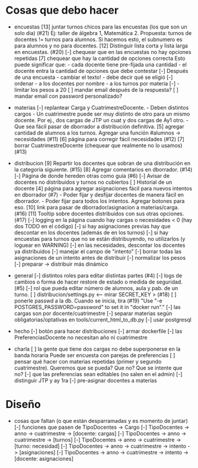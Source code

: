 Cosas que debo hacer
====================

* encuestas
    [13] juntar turnos chicos para las encuestas (los que son un solo dia) (#21)
        Ej: taller de álgebra 1, Matemática 2.
        Propuesta: turnos de docentes != turnos para alumnos.
                    Si hacemos esto, el subnumero es para alumnos y no para docentes.
    [12] Distinguir lista corta y lista larga en encuestas. (#20)
    [-] chequear que en las encuestas no hay opciones repetidas
    [7] chequear que hay la cantidad de opciones correcta
        Esto puede significar que:
          - cada docente tiene pre-fijada una cantidad
          - el docente entra la cantidad de opciones que debe contestar
    [-] Después de una encuesta
        - cambiar el texto!
        - debe decir qué se eligió
    [-] ordenar
        - a los docentes por nombre
        - a los turnos por materia
    [-] - limitar los pesos a 20
    [ ] mandar email después de la respuesta?
    [ ] mandar email con password personalizado?

* materias
    [-] replantear Carga y CuatrimestreDocente.
        - Deben distintos cargos
        - Un cuatrimestre puede ser muy distinto de otro para un mismo docente.
          Por ej., dos cargas de JTP un cuat y dos cargas de Ay1 otro.
        - Que sea fácil pasar de dborrador a distribución definitiva.
    [5] agregar cantidad de alumnos a los turnos. Agregar una función #alumnos -> necesidades (#11)
    [6] página para corregir fácil necesidades (#12)
    [7] borrar CuatrimestreDocente (chequear que realmente no lo usamos) (#13)

* distribucion
    [9] Repartir los docentes que sobran de una distribución en la categoría siguiente. (#15)
    [8] Agregar comentarios en dborrador. (#14)
    [-] Página de donde hereden otras como guía (#6)
    [-] Avisar de docentes no distribuidos y turnos no cubiertos
    [ ] Historial de un docente
    [4] página para agregar asignaciones fácil para nuevos intentos en dborrador (#7)
        - Poder fijar y desfijar docentes de manera fácil en dborrador.
        - Poder fijar para todos los intentos. Agregar botones para eso.
    [10] link para pasar de dborrador/asignacion a materias/carga. (#16)
    [11] Tooltip sobre docentes distribuidos con sus otras opciones. (#17)
    [-] logging en la página cuando hay cargas o necesidades < 0 (hay dos TODO en el código)
    [-] si hay asignaciones previas hay que descontar en los docentes (además de en los turnos)
    [-] si hay encuestas para turnos que no se están distribuyendo, no utilizarlos (y loguear en WARNING)
    [-] en las necesidades, descontar los docentes ya distribuidos
    [-] manejar el campo de "intento"
    [-] borrar todas las asignaciones de un intento antes de distribuir
    [-] normalizar los pesos
    [-] preparar -> distribuir más dinámico

* general
    [-] distintos roles para editar distintas partes (#4)
    [-] logs de cambios o forma de hacer restore de estado o medida de seguridad. (#5)
    [-] rol que pueda editar número de alumnos, aula y pab. de un turno.
    [ ] distribucion/settings.py <-- mirar SECRET_KEY > (#18)
    [ ] ponerle passwd a la db. Cuando se inicia, tira (#19)
        "Use "-e POSTGRES_PASSWORD=password" to set it in "docker run"."
    [-] las cargas son por docente/cuatrimestre
    [-] separar materias según obligatorias/optativas en tools/current_html_to_db.py
    [-] usar postgresql

* hecho
    [-] botón para hacer distribuciones
    [-] armar dockerfile
    [-] las PreferenciasDocente no necesitan año ni cuatrimestre

* charla
    [ ] la gente que tiene dos cargas no debe superponerse en la banda horaria
        Puede ser encuesta con parejas de preferencias
    [ ] pensar qué hacer con materias repetidas (primer y segundo cuatrimestre).
        Queremos que se pueda? Que no? Que se intente que no?
    [-] que las preferencias sean editables (no salen en el admin)
    [-] distinguir JTP y ay 1ra
    [-] pre-asignar docentes a materias

Diseño
======
 * cosas que faltan (o que están desparramadas y es momento de juntar)
    [-] funciones que pasen de TipoDocentes -> Cargo
    [-] TipoDocentes -> anno -> cuatrimestre -> [docente: cargas]
    [-] TipoDocentes -> anno -> cuatrimestre -> [turnos]
    [-] TipoDocentes -> anno -> cuatrimestre -> [turno: necesidad]
    [-] TipoDocentes -> anno -> cuatrimestre -> intento -> [asignaciones]
    [-] TipoDocentes -> anno -> cuatrimestre -> intento -> [docente: asignaciones]
